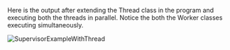 Here  is the output after extending the Thread class in the program and executing both the threads in parallel. Notice the both the Worker classes executing simultaneously.

![SupervisorExampleWithThread](https://user-images.githubusercontent.com/47264501/111801647-2559ba80-88f3-11eb-863f-b7506cc10b3c.gif)
